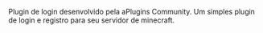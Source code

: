 Plugin de login desenvolvido pela aPlugins Community.
Um simples plugin de login e registro para seu servidor de minecraft.
